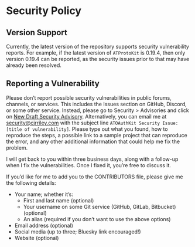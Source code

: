# Security Policy

## Version Support
Currently, the latest version of the repository supports security vulnerability reports. For example, if the latest version of `ATProtoKit` is 0.19.4, then only version 0.19.4 can be reported, as the security issues prior to that may have already been resolved.

## Reporting a Vulnerability

Please don’t report possible security vulnerabilities in public forums, channels, or services. This includes the Issues section on GitHub, Discord, or some other service. Instead, please go to Security > Advisories and click on [New Draft Security Advisory]([https://github.com/ATProtoKit/ATProtoKit/security/advisories/new](https://github.com/ATProtoKit/.github/security/advisories/new)). Alternatively, you can email me at [security@cjrriley.com](mailto:security@cjrriley.com?subject=%5Brepository%5D%20Security%20Vulnerability:%20[ENTER%20TITLE%20HERE])
 with the subject line `ATOAuthKit Security Issue: [title of vulnerability]`. Please type out what you found, how to reproduce the steps, a possible link to a sample project that can reproduce the error, and any other additional information that could help me fix the problem.

I will get back to you within three business days, along with a follow-up when I fix the vulnerabilities. Once I fixed it, you’re free to discuss it.

If you’d like for me to add you to the CONTRIBUTORS file, please give me the following details:
- Your name; whether it’s:
    - First and last name (optional)
    - Your username on some Git service (GitHub, GitLab, Bitbucket) (optional)
    - An alias (required if you don’t want to use the above options)
- Email address (optional)
- Social media (up to three; Bluesky link encouraged!)
- Website (optional)
